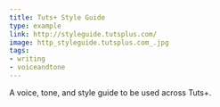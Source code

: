 ```yaml
---
title: Tuts+ Style Guide
type: example
link: http://styleguide.tutsplus.com/
image: http_styleguide.tutsplus.com_.jpg
tags:
- writing
- voiceandtone
---
```


A voice, tone, and style guide to be used across Tuts+.
